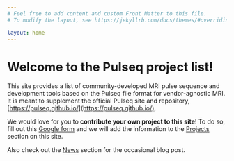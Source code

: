 ```yaml
---
# Feel free to add content and custom Front Matter to this file.
# To modify the layout, see https://jekyllrb.com/docs/themes/#overriding-theme-defaults

layout: home
---
```


<h1> Welcome to the Pulseq project list! </h1>

This site provides a list of 
community-developed MRI pulse sequence and development tools
based on the Pulseq file format for vendor-agnostic MRI.
It is meant to supplement the official Pulseq site and repository, 
[https://pulseq.github.io/](https://pulseq.github.io/).

We would love for you to **contribute your own project to this site**! 
To do so, fill out this 
[Google form](https://forms.gle/y6FwNjr2GR6E6Dg96)
and we will add the information to the 
[Projects](/projects/) section on this site.


Also check out the [News](/news/) section for the occasional blog post.

<!-- 
{% for post in site.pages %}
<li> <a href="{{ post.url }}">{{ post.title }}</a></li>
{% endfor %}
-->

